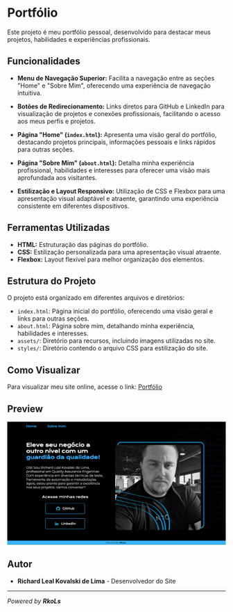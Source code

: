 # Portfólio

Este projeto é meu portfólio pessoal, desenvolvido para destacar meus projetos, habilidades e experiências profissionais.

## Funcionalidades

- **Menu de Navegação Superior:** Facilita a navegação entre as seções "Home" e "Sobre Mim", oferecendo uma experiência de navegação intuitiva.
  
- **Botões de Redirecionamento:** Links diretos para GitHub e LinkedIn para visualização de projetos e conexões profissionais, facilitando o acesso aos meus perfis e projetos.
  
- **Página "Home" (`index.html`):** Apresenta uma visão geral do portfólio, destacando projetos principais, informações pessoais e links rápidos para outras seções.
  
- **Página "Sobre Mim" (`about.html`):** Detalha minha experiência profissional, habilidades e interesses para oferecer uma visão mais aprofundada aos visitantes.
  
- **Estilização e Layout Responsivo:** Utilização de CSS e Flexbox para uma apresentação visual adaptável e atraente, garantindo uma experiência consistente em diferentes dispositivos.

## Ferramentas Utilizadas

- **HTML:** Estruturação das páginas do portfólio.
- **CSS:** Estilização personalizada para uma apresentação visual atraente.
- **Flexbox:** Layout flexível para melhor organização dos elementos.

## Estrutura do Projeto

O projeto está organizado em diferentes arquivos e diretórios:

- `index.html`: Página inicial do portfólio, oferecendo uma visão geral e links para outras seções.
- `about.html`: Página sobre mim, detalhando minha experiência, habilidades e interesses.
- `assets/`: Diretório para recursos, incluindo imagens utilizadas no site.
- `styles/`: Diretório contendo o arquivo CSS para estilização do site.

## Como Visualizar

Para visualizar meu site online, acesse o link: [Portfólio](https://portfolio-ruby-nine-91.vercel.app/index.html)

## Preview

![Preview do Site](https://github.com/RkoLs/portfolio/blob/main/assets/preview.png)

## Autor

- **Richard Leal Kovalski de Lima** - Desenvolvedor do Site

---

_Powered by **_RkoLs_**_
